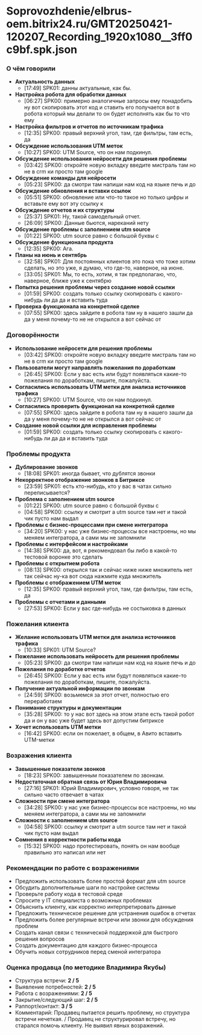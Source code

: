 # Soprovozhdenie/elbrus-oem.bitrix24.ru/GMT20250421-120207_Recording_1920x1080__3ff0c9bf.spk.json

### О чём говорили
- **Актуальность данных**
  - [17:49] SPK01: данны актуальные, как бы.
- **Настройка робота для обработки данных**
  - [06:27] SPK00: примерно аналогичные запросы ему понадобить ну вот скопировать этот код и ставить его получается вот в робота который мы делали то он будет исполнять как бы то что ему
- **Настройка фильтров и отчетов по источникам трафика**
  - [12:35] SPK00: правый верхний угол, там, где фильтры, там есть, да
- **Обсуждение использования UTM меток**
  - [10:27] SPK00: UTM Source, что он нам подкинул.
- **Обсуждение использования нейросети для решения проблемы**
  - [03:42] SPK00: откройте новую вкладку введите мистраль там но не в crm ки просто там google
- **Обсуждение команды для нейросети**
  - [05:23] SPK00: да смотри там напиши нам код на языке печь и до
- **Обсуждение обновления и вставки ссылок**
  - [05:51] SPK00: обновление или что-то такое но только цифры и вставьте ему вот эту ссылку к
- **Обсуждение отчетов и их структуры**
  - [25:37] SPK01: Ну, такой самодельный отчет.
  - [26:09] SPK00: Данные бьются, нареканий нету
- **Обсуждение проблемы с заполнением utm source**
  - [01:22] SPK00: utm source равно с большой буквы с
- **Обсуждение функционала продукта**
  - [12:35] SPK00: Ага.
- **Планы на июнь и сентябрь**
  - [32:58] SPK01: Для постоянных клиентов это пока что тоже хотим сделать, но это уже, я думаю, что где-то, наверное, на июне.
  - [33:05] SPK01: Мы, то есть, хотим, я так предполагаю, что, наверное, ближе уже к сентябрю
- **Попытка решения проблемы через создание новой ссылки**
  - [01:59] SPK00: создать только ссылку скопировать с какого-нибудь ли да да и вставить туда
- **Проверка функционала на конкретной сделке**
  - [07:55] SPK00: здесь зайдите в робота там ну в нашего зашли да да у меня почему-то не не открылся а вот сейчас от

### Договорённости
- **Использование нейросети для решения проблемы**
  - [03:42] SPK00: откройте новую вкладку введите мистраль там но не в crm ки просто там google
- **Пользователи могут направлять пожелания по доработкам**
  - [26:45] SPK00: Если у вас есть или будут появляться какие-то пожелания по доработкам, пишите, пожалуйста.
- **Согласились использовать UTM метки для анализа источников трафика**
  - [10:27] SPK00: UTM Source, что он нам подкинул.
- **Согласились проверить функционал на конкретной сделке**
  - [07:55] SPK00: здесь зайдите в робота там ну в нашего зашли да да у меня почему-то не не открылся а вот сейчас от
- **Создание новой ссылки для исправления проблемы**
  - [01:59] SPK00: создать только ссылку скопировать с какого-нибудь ли да да и вставить туда

### Проблемы продукта
- **Дублирование звонков**
  - [18:08] SPK01: иногда бывает, что дублятся звонки
- **Некорректное отображение звонков в Битриксе**
  - [23:59] SPK01: есть кто-нибудь, кто у вас в чатах сильно переписывается?
- **Проблема с заполнением utm source**
  - [01:22] SPK00: utm source равно с большой буквы с
  - [04:58] SPK00: ссылку и смотрит а utm source там нет и такой чик пусто нам выдал
- **Проблемы с бизнес-процессами при смене интегратора**
  - [34:20] SPK00: у нас уже бизнес-процессы все настроены, но мы меняем интегратора, а сами мы не запомнили
- **Проблемы с интерфейсом и настройками**
  - [14:38] SPK00: да, вот, я рекомендовал бы либо в какой-то тестовой воронке это сделать
- **Проблемы с открытием робота**
  - [08:13] SPK00: открылся так и сейчас ниже ниже множитель нет так сейчас ну-ка вот сюда нажмите куда множитель
- **Проблемы с отображением UTM меток**
  - [12:35] SPK00: правый верхний угол, там, где фильтры, там есть, да
- **Проблемы с отчетами и данными**
  - [27:53] SPK00: Если у вас где-нибудь не состыковка в данных

### Пожелания клиента
- **Желание использовать UTM метки для анализа источников трафика**
  - [10:33] SPK01: UTM Source?
- **Пожелание использовать нейросеть для решения проблемы**
  - [05:23] SPK00: да смотри там напиши нам код на языке печь и до
- **Пожелания по доработке отчетов**
  - [26:45] SPK00: Если у вас есть или будут появляться какие-то пожелания по доработкам, пишите, пожалуйста.
- **Получение актуальной информации по звонкам**
  - [24:59] SPK00: возьмемся за этот отчет, полностью его переработаем
- **Понимание структуры и документации**
  - [35:28] SPK00: то у нас вот здесь на этом этапе есть такой робот да и он у вас уже будет здесь вот допустим битриксе
- **Хочет использовать UTM метки**
  - [16:42] SPK00: если он пожелает, в общем, в Авито вставить UTM-метки

### Возражения клиента
- **Завышенные показатели звонков**
  - [18:23] SPK00: завышенным показателем по звонкам.
- **Недостаточная обратная связь от Юрия Владимировича**
  - [27:16] SPK01: Юрий Владимирович, условно говоря, не так сильно часто отвечает в чатах
- **Сложности при смене интегратора**
  - [34:28] SPK00: у нас уже бизнес-процессы все настроены, но мы меняем интегратора, а сами мы не запомнили
- **Сложности с заполнением utm source**
  - [04:58] SPK00: ссылку и смотрит а utm source там нет и такой чик пусто нам выдал
- **Сомнения в корректности работы кода**
  - [15:32] SPK00: надо протестировать, понять он нам вообще правильно это написал или нет

### Рекомендации по работе с возражениями
- Предложить использовать более простой формат для utm source
- Обсудить дополнительные шаги по настройке системы
- Проверьте работу кода в тестовой среде
- Спросите у IT специалиста о возможных проблемах
- Объяснить клиенту, как корректно интерпретировать данные
- Предложить техническое решение для устранения ошибок в отчетах
- Предложить более регулярные встречи или звонки для обсуждения проблем
- Создать канал связи с технической поддержкой для быстрого решения вопросов
- Создать документацию для каждого бизнес-процесса
- Обучить новых сотрудников перед сменой интегратора

### Оценка продавца (по методике Владимира Якубы)
- Структура встречи: **2 / 5**
- Выявление потребностей: **2 / 5**
- Работа с возражениями: **2 / 5**
- Закрытие/следующий шаг: **2 / 5**
- Раппорт/контакт: **3 / 5**
- Комментарий: Продавец пытается решить проблему, но структура встречи нечеткая. / Продавец не структурировал встречу, но старался помочь клиенту. Не выявил явных возражений.
